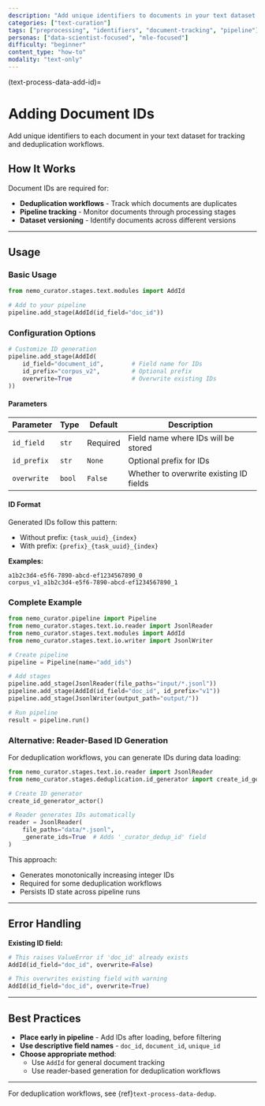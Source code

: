 ```yaml
---
description: "Add unique identifiers to documents in your text dataset for tracking and deduplication workflows"
categories: ["text-curation"]
tags: ["preprocessing", "identifiers", "document-tracking", "pipeline"]
personas: ["data-scientist-focused", "mle-focused"]
difficulty: "beginner"
content_type: "how-to"
modality: "text-only"
---
```


(text-process-data-add-id)=

# Adding Document IDs

Add unique identifiers to each document in your text dataset for tracking and deduplication workflows.

## How It Works

Document IDs are required for:
- **Deduplication workflows** - Track which documents are duplicates
- **Pipeline tracking** - Monitor documents through processing stages
- **Dataset versioning** - Identify documents across different versions

---

## Usage

### Basic Usage

```python
from nemo_curator.stages.text.modules import AddId

# Add to your pipeline
pipeline.add_stage(AddId(id_field="doc_id"))
```

### Configuration Options

```python
# Customize ID generation
pipeline.add_stage(AddId(
    id_field="document_id",        # Field name for IDs
    id_prefix="corpus_v2",         # Optional prefix
    overwrite=True                 # Overwrite existing IDs
))
```

#### Parameters

| Parameter | Type | Default | Description |
|-----------|------|---------|-------------|
| `id_field` | `str` | Required | Field name where IDs will be stored |
| `id_prefix` | `str` | `None` | Optional prefix for IDs |
| `overwrite` | `bool` | `False` | Whether to overwrite existing ID fields |

#### ID Format

Generated IDs follow this pattern:
- Without prefix: `{task_uuid}_{index}`
- With prefix: `{prefix}_{task_uuid}_{index}`

**Examples:**
```text
a1b2c3d4-e5f6-7890-abcd-ef1234567890_0
corpus_v1_a1b2c3d4-e5f6-7890-abcd-ef1234567890_1
```

### Complete Example

```python
from nemo_curator.pipeline import Pipeline
from nemo_curator.stages.text.io.reader import JsonlReader
from nemo_curator.stages.text.modules import AddId
from nemo_curator.stages.text.io.writer import JsonlWriter

# Create pipeline
pipeline = Pipeline(name="add_ids")

# Add stages
pipeline.add_stage(JsonlReader(file_paths="input/*.jsonl"))
pipeline.add_stage(AddId(id_field="doc_id", id_prefix="v1"))
pipeline.add_stage(JsonlWriter(output_path="output/"))

# Run pipeline
result = pipeline.run()
```

### Alternative: Reader-Based ID Generation

For deduplication workflows, you can generate IDs during data loading:

```python
from nemo_curator.stages.text.io.reader import JsonlReader
from nemo_curator.stages.deduplication.id_generator import create_id_generator_actor

# Create ID generator
create_id_generator_actor()

# Reader generates IDs automatically
reader = JsonlReader(
    file_paths="data/*.jsonl",
    _generate_ids=True  # Adds '_curator_dedup_id' field
)
```

This approach:
- Generates monotonically increasing integer IDs
- Required for some deduplication workflows
- Persists ID state across pipeline runs

---

## Error Handling

**Existing ID field:**
```python
# This raises ValueError if 'doc_id' already exists
AddId(id_field="doc_id", overwrite=False)

# This overwrites existing field with warning
AddId(id_field="doc_id", overwrite=True)
```

---

## Best Practices

- **Place early in pipeline** - Add IDs after loading, before filtering
- **Use descriptive field names** - `doc_id`, `document_id`, `unique_id`
- **Choose appropriate method**:
  - Use `AddId` for general document tracking
  - Use reader-based generation for deduplication workflows

---

For deduplication workflows, see {ref}`text-process-data-dedup`.